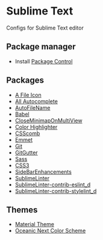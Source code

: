 # Sublime Text

Configs for Sublime Text editor

## Package manager

- Install [Package Control](https://packagecontrol.io/installation#st3)

## Packages

- [A File Icon](https://packagecontrol.io/packages/A%20File%20Icon)
- [All Autocomplete](https://packagecontrol.io/packages/All%20Autocomplete)
- [Auto​File​Name](https://packagecontrol.io/packages/AutoFileName)
- [Babel](https://packagecontrol.io/packages/Babel)
- [Close​Minimap​On​Multi​View](https://packagecontrol.io/packages/CloseMinimapOnMultiView)
- [Color Highlighter](https://packagecontrol.io/packages/Color%20Highlighter)
- [CSScomb](https://packagecontrol.io/packages/CSScomb)
- [Emmet](https://packagecontrol.io/packages/Emmet)
- [Git](https://packagecontrol.io/packages/Git)
- [Git​Gutter](https://packagecontrol.io/packages/GitGutter)
- [Sass](https://packagecontrol.io/packages/Sass)
- [CSS3](https://packagecontrol.io/packages/CSS3)
- [Side​Bar​Enhancements](https://packagecontrol.io/packages/SideBarEnhancements)
- [SublimeLinter](https://packagecontrol.io/packages/SublimeLinter)
- [Sublime​Linter-contrib-eslint_d](https://packagecontrol.io/packages/SublimeLinter-contrib-eslint_d)
- [Sublime​Linter-contrib-stylelint_d](https://packagecontrol.io/packages/SublimeLinter-contrib-stylelint_d)

## Themes

- [Material Theme](https://packagecontrol.io/packages/Material%20Theme)
- [Oceanic Next Color Scheme](https://packagecontrol.io/packages/Oceanic%20Next%20Color%20Scheme)
